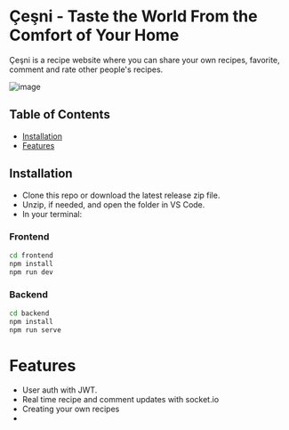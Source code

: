 # Çeşni - Taste the World From the Comfort of Your Home

Çeşni is a recipe website where you can share your own recipes, favorite, comment and rate other people's recipes.

![image](https://github.com/user-attachments/assets/a39d9e00-bd78-448f-9b6e-5e082d4f2a25)

## Table of Contents
- [Installation](#installation)
- [Features](#features)

## Installation
- Clone this repo or download the latest release zip file.
- Unzip, if needed, and open the folder in VS Code.
- In your terminal:

### Frontend
```sh
cd frontend
npm install
npm run dev
```
### Backend
```sh
cd backend
npm install
npm run serve
```

# Features
- User auth with JWT.
- Real time recipe and comment updates with socket.io
- Creating your own recipes
- 

